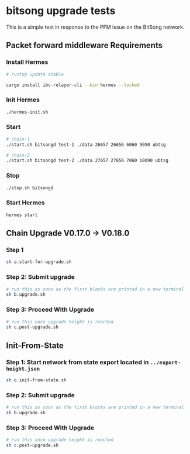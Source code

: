 # bitsong upgrade tests

This is a simple test in response to the PFM issue on the BitSong network.

## Packet forward middleware Requirements

### Install Hermes
```bash
# rustup update stable

cargo install ibc-relayer-cli --bin hermes --locked
```

### Init Hermes
```bash
./hermes-init.sh
```

### Start
```bash
# chain-1
./start.sh bitsongd test-1 ./data 26657 26656 6060 9090 ubtsg

# chain-2
./start.sh bitsongd test-2 ./data 27657 27656 7060 10090 ubtsg
```

### Stop
```bash
./stop.sh bitsongd
```

### Start Hermes
```bash
hermes start
```

## Chain Upgrade V0.17.0 -> V0.18.0 

### Step 1
```sh
sh a.start-for-upgrade.sh
```
### Step 2: Submit upgrade
```sh
# run this as soon as the first blocks are printed in a new terminal
sh b.upgrade.sh
```
### Step 3: Proceed With Upgrade
```sh
# run this once upgrade height is reached
sh c.post-upgrade.sh
```

## Init-From-State 

### Step 1: Start network from state export located in `../export-height.json`
```sh
sh o.init-from-state.sh
```

### Step 2: Submit upgrade
```sh
# run this as soon as the first blocks are printed in a new terminal
sh b.upgrade.sh
```

### Step 3: Proceed With Upgrade
```sh
# run this once upgrade height is reached
sh c.post-upgrade.sh
```